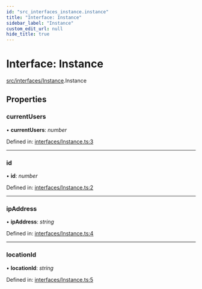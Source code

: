 ```yaml
---
id: "src_interfaces_instance.instance"
title: "Interface: Instance"
sidebar_label: "Instance"
custom_edit_url: null
hide_title: true
---
```


# Interface: Instance

[src/interfaces/Instance](../modules/src_interfaces_instance.md).Instance

## Properties

### currentUsers

• **currentUsers**: *number*

Defined in: [interfaces/Instance.ts:3](https://github.com/xr3ngine/xr3ngine/blob/673ad6a5f/packages/common/src/interfaces/Instance.ts#L3)

___

### id

• **id**: *number*

Defined in: [interfaces/Instance.ts:2](https://github.com/xr3ngine/xr3ngine/blob/673ad6a5f/packages/common/src/interfaces/Instance.ts#L2)

___

### ipAddress

• **ipAddress**: *string*

Defined in: [interfaces/Instance.ts:4](https://github.com/xr3ngine/xr3ngine/blob/673ad6a5f/packages/common/src/interfaces/Instance.ts#L4)

___

### locationId

• **locationId**: *string*

Defined in: [interfaces/Instance.ts:5](https://github.com/xr3ngine/xr3ngine/blob/673ad6a5f/packages/common/src/interfaces/Instance.ts#L5)
